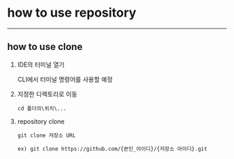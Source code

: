 # how to use repository
***

## how to use clone
1. IDE의 터미널 열기

    CLI에서 터미널 명령어를 사용할 예정

1. 지정한 디렉토리로 이동

    ```
    cd 폴더의\위치\...
    ```

1. repository clone

    ```
    git clone 저장소 URL
    
    ex) git clone https://github.com/{본인_아이디}/{저장소 아이디}.git
    ```

